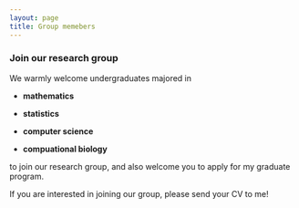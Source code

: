 ```yaml
---
layout: page
title: Group memebers
---
```



### Join our research group

We warmly welcome undergraduates majored in 

 - **mathematics** 
 
 - **statistics**
 
 - **computer science**
 
 - **compuational biology**
 
to join our research group, and also welcome you to apply for my graduate program.

If you are interested in joining our group, please send your CV to me!






